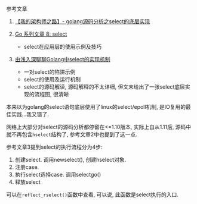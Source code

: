 参考文章

1. [【我的架构师之路】- golang源码分析之select的底层实现](https://blog.csdn.net/qq_25870633/article/details/83339538)

2. [Go 系列文章 8: select](http://xargin.com/go-select/)
    - select在应用层的使用示例及技巧
3. [由浅入深聊聊Golang中select的实现机制](https://blog.csdn.net/u011957758/article/details/82230316)
    - 一对select的陷阱示例
    - select的使用及运行机制
    - select的源码解读, 源码解释的不太详细, 但文末给出了一张select底层实现的流程图, 很清晰

本来以为golang的select语句底层使用了linux的select/epoll机制, 是IO复用的最佳实践...我又错了.

网络上大部分对select的源码分析都停留在<=1.10版本, 实际上自从1.11后, 源码中就不再包含`hselect`结构了, 参考文章2中也提到了这一点.

参考文章3提到select的执行流程分为4步:

1. 创建select. 调用newselect(), 创建hselect对象.
2. 注册case.
3. 执行select选择case. 调用selectgo()
4. 释放select

可以在`reflect_rselect()`函数中查看, 可以说, 此函数是select执行的入口.
